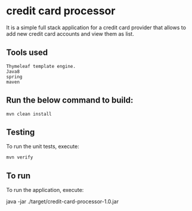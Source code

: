 # credit card processor
It is a simple full stack application for a credit card provider that allows to add new credit card accounts and view them as list.


## Tools used
```
Thymeleaf template engine.
Java8
spring
maven

```

## Run the below command to build:

```
mvn clean install

```

## Testing
To run the unit tests, execute:

```
mvn verify

```

## To run
To run the application, execute:

java -jar ./target/credit-card-processor-1.0.jar
